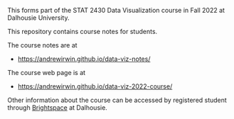 This forms part of the STAT 2430 Data Visualization course in Fall 2022 at Dalhousie University.

This repository contains course notes for students.

The course notes are at

* https://andrewirwin.github.io/data-viz-notes/

The course web page is at

* https://andrewirwin.github.io/data-viz-2022-course/


Other information about the course can be accessed by registered student through [Brightspace](https://dal.brightspace.com/d2l/home/232100) at Dalhousie.
